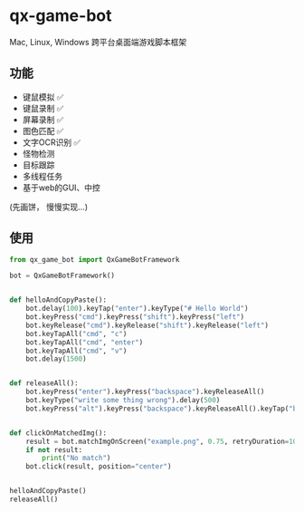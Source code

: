 # qx-game-bot

Mac, Linux, Windows 跨平台桌面端游戏脚本框架

## 功能

- 键鼠模拟 ✅
- 键鼠录制 ✅
- 屏幕录制 ✅
- 图色匹配 ✅
- 文字OCR识别 ✅
- 怪物检测
- 目标跟踪
- 多线程任务
- 基于web的GUI、中控

(先画饼， 慢慢实现...)

## 使用
```py
from qx_game_bot import QxGameBotFramework

bot = QxGameBotFramework()


def helloAndCopyPaste():
    bot.delay(100).keyTap("enter").keyType("# Hello World")
    bot.keyPress("cmd").keyPress("shift").keyPress("left")
    bot.keyRelease("cmd").keyRelease("shift").keyRelease("left")
    bot.keyTapAll("cmd", "c")
    bot.keyTapAll("cmd", "enter")
    bot.keyTapAll("cmd", "v")
    bot.delay(1500)


def releaseAll():
    bot.keyPress("enter").keyPress("backspace").keyReleaseAll()
    bot.keyType("write some thing wrong").delay(500)
    bot.keyPress("alt").keyPress("backspace").keyReleaseAll().keyTap("backspace")


def clickOnMatchedImg():
    result = bot.matchImgOnScreen("example.png", 0.75, retryDuration=1000)
    if not result:
        print("No match")
    bot.click(result, position="center")


helloAndCopyPaste()
releaseAll()
```
